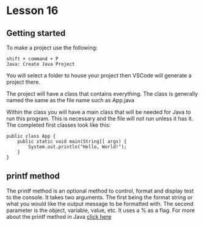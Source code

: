 # Lesson 16

## Getting started
To make a project use the following:

```
shift + command + P
Java: Create Java Project
```

You will select a folder to house your project then VSCode will generate a project there.

The project will have a class that contains everything. The class is generally named the same as the file name such as App.java

Within the class you will have a main class that will be needed for Java to run this program. This is necessary and the file will not run unless it has it. The completed first classes look like this:

```
public class App {
    public static void main(String[] args) {
        System.out.println("Hello, World!");
    }
}
```

## printf method
The printf method is an optional method to control, format and display test to the console. It takes two arguments. The first being the format string or what you would like the output message to be formatted with. The second parameter is the object, variable, value, etc. It uses a % as a flag. For more about the printf method in Java <a href="https://docs.oracle.com/javase/tutorial/java/data/numberformat.html">click here</a>